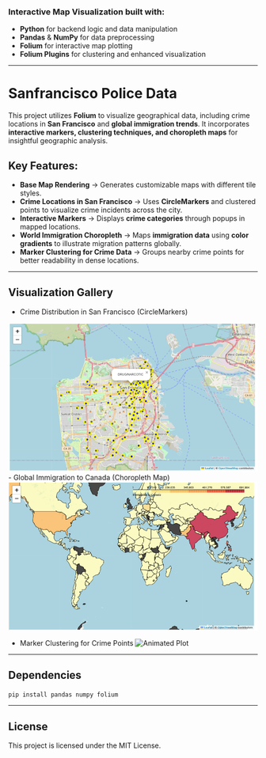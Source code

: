 ### Interactive Map Visualization built with: 
- **Python** for backend logic and data manipulation  
- **Pandas** & **NumPy** for data preprocessing  
- **Folium** for interactive map plotting  
- **Folium Plugins** for clustering and enhanced visualization  

---

# Sanfrancisco Police Data

This project utilizes **Folium** to visualize geographical data, including crime locations in **San Francisco** and **global immigration trends**. It incorporates **interactive markers, clustering techniques, and choropleth maps** for insightful geographic analysis.  

## Key Features:  
- **Base Map Rendering** → Generates customizable maps with different tile styles.  
- **Crime Locations in San Francisco** → Uses **CircleMarkers** and clustered points to visualize crime incidents across the city.  
- **Interactive Markers** → Displays **crime categories** through popups in mapped locations.  
- **World Immigration Choropleth** → Maps **immigration data** using **color gradients** to illustrate migration patterns globally.  
- **Marker Clustering for Crime Data** → Groups nearby crime points for better readability in dense locations.  

---

## Visualization Gallery
- Crime Distribution in San Francisco (CircleMarkers)
<img src="Plots/map3.png" alt="Map 3" width="600"/>
- Global Immigration to Canada (Choropleth Map)
<img src="Plots/map5.png" alt="Map 5" width="600"/>

- Marker Clustering for Crime Points
![Animated Plot](Plots/map4.gif)


---

## Dependencies  

```bash
pip install pandas numpy folium
```

---

## License  

This project is licensed under the MIT License.

